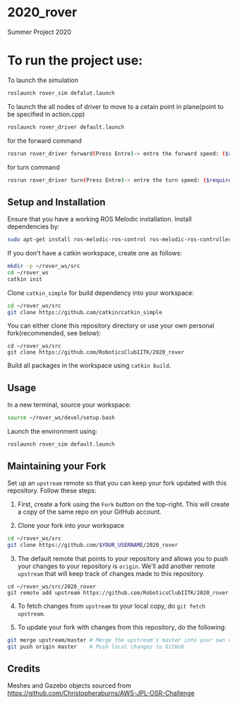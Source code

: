 # 2020_rover
Summer Project 2020
# To run the project use:

To launch the simulation
  ```bash
  roslaunch rover_sim defalut.launch
  ```
  
To launch the all nodes of driver to move to a cetain point in plane(point to be specified in action.cpp)
  ```bash
  roslaunch rover_driver default.launch
  ```
for the forward command
  ```bash
  rosrun rover_driver forward(Press Entre)-> entre the forward speed: ($required speed)
  ```
for turn command
  ```bash
  rosrun rover_driver turn(Press Entre)-> entre the turn speed: ($required speed)
  ```
## Setup and Installation

Ensure that you have a working ROS Melodic installation.
Install dependencies by:
```bash
sudo apt-get install ros-melodic-ros-control ros-melodic-ros-controllers
```

If you don't have a catkin workspace, create one as follows:
```bash
mkdir -p ~/rover_ws/src
cd ~/rover_ws
catkin init
```
Clone `catkin_simple` for build dependency into your workspace:
```bash
cd ~/rover_ws/src
git clone https://github.com/catkin/catkin_simple
```

You can either clone this repository directory or use your own personal fork(recommended, see below):
```
cd ~/rover_ws/src
git clone https://github.com/RoboticsClubIITK/2020_rover
```

Build all packages in the workspace using `catkin build`.

## Usage

In a new terminal, source your workspace:
```bash
source ~/rover_ws/devel/setup.bash
```

Launch the environment using:
```
roslaunch rover_sim default.launch
```

## Maintaining your Fork

Set up an `upstream` remote so that you can keep your fork updated with this repository. Follow these steps:
1. First, create a fork using the `Fork` button on the top-right. This will create a copy of the same repo on your GitHub account.

2. Clone your fork into your workspace
```bash
cd ~/rover_ws/src
git clone https://github.com/$YOUR_USERNAME/2020_rover
```
3. The default remote that points to your repository and allows you to push your changes to your repository is `origin`. We'll add another remote `upstream` that will keep track of changes made to this repository.
```
cd ~/rover_ws/src/2020_rover
git remote add upstream https://github.com/RoboticsClubIITK/2020_rover
```

4. To fetch changes from `upstream` to your local copy, do `git fetch upstream`.

5. To update your fork with changes from this repository, do the following:
```bash
git merge upstream/master # Merge the upstream's master into your own origin/master
git push origin master    # Push local changes to GitHub
```


## Credits

Meshes and Gazebo objects sourced from https://github.com/Christopheraburns/AWS-JPL-OSR-Challenge
